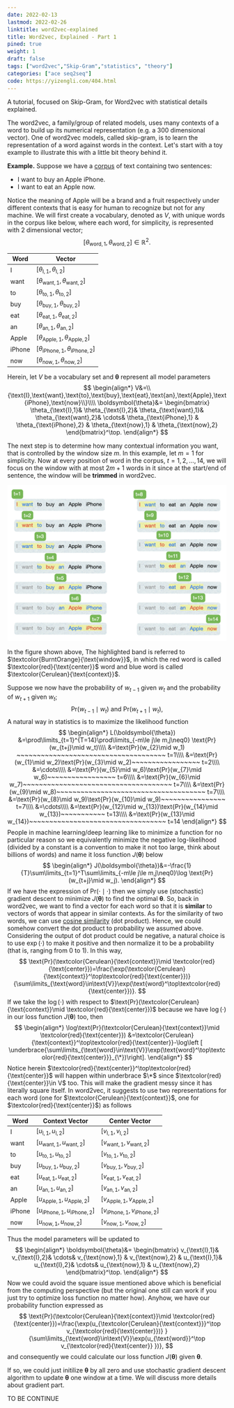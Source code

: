 ```yaml
---
date: 2022-02-13
lastmod: 2022-02-26
linktitle: word2vec-explained 
title: Word2vec, Explained - Part 1 
pined: true
weight: 1
draft: false
tags: ["word2vec","Skip-Gram","statistics", "theory"]
categories: ["ace seq2seq"]
code: https://yizengli.com/404.html
---
```


A tutorial, focused on Skip-Gram, for Word2vec with statistical details explained. 

<!--more-->

<!-- 
# A quick introduction!

# What are word vectors representations!
 -->

The word2vec, a family/group of related models, uses many contexts of a word to build up its numerical representation (e.g. a 300 dimensional vector). One of word2vec models, called skip-gram, is to learn the representation of a word against words in the context. Let's start with a toy example to illustrate this with a little bit theory behind it.

**Example.** Suppose we have a [corpus](https://www.merriam-webster.com/dictionary/corpus) of text containing two sentences:
- I want to buy an Apple iPhone.
- I want to eat an Apple now.

Notice the meaning of Apple will be a brand and a fruit respectively under different contexts that is easy for human to recognize but not for any machine. We will first create a vocabulary, denoted as $V$, with unique words in the corpus like below, where each word, for simplicity, is represented with 2 dimensional vector; $$[\theta_{\text{word},1},\theta_{\text{word},2}]\in\mathbb{R}^2.$$

| Word     | Vector |
| ----------- | ----------- |
| I      | $[\theta_{\text{I},1},\theta_{\text{I},2}]$       |
| want      | $[\theta_{\text{want},1},\theta_{\text{want},2}]$       |
| to      | $[\theta_{\text{to},1},\theta_{\text{to},2}]$       |
| buy      | $[\theta_{\text{buy},1},\theta_{\text{buy},2}]$       |
| eat      | $[\theta_{\text{eat},1},\theta_{\text{eat},2}]$       |
| an      | $[\theta_{\text{an},1},\theta_{\text{an},2}]$       |
| Apple      | $[\theta_{\text{Apple},1},\theta_{\text{Apple},2}]$       |
| iPhone      | $[\theta_{\text{iPhone},1},\theta_{\text{iPhone},2}]$       |
| now      | $[\theta_{\text{now},1},\theta_{\text{now},2}]$       |

Herein, let $V$ be a vocabulary set and $\boldsymbol{\theta}$ represent all model parameters
$$
\begin{align*}
V&=\\{\text{I},\text{want},\text{to},\text{buy},\text{eat},\text{an},\text{Apple},\text{iPhone},\text{now}\\}\\\\
\boldsymbol{\theta}&=
\begin{bmatrix}
\theta_{\text{I},1}&
\theta_{\text{I},2}&
\theta_{\text{want},1}&
\theta_{\text{want},2}&
\cdots&
\theta_{\text{iPhone},1} &
\theta_{\text{iPhone},2} & 
\theta_{\text{now},1} & \theta_{\text{now},2}
\end{bmatrix}^\top.
\end{align*}
$$

The next step is to determine how many contextual information you want, that is controlled by the window size $m$. In this example, let $m=1$ for simplicity. Now at every position of word in the corpus, $t=1,2,\ldots,14$, we will focus on the window with at most $2m+1$ words in it since at the start/end of sentence, the window will be **trimmed** in word2vec.

![word2vec-fig1](word2vec-fig1.png)

In the figure shown above, The highlighted band is referred to $\textcolor{BurntOrange}{\text{window}}$, in which the red word is called $\textcolor{red}{\text{center}}$ word and blue word is called $\textcolor{Cerulean}{\text{context}}$.

Suppose we now have the probability of $w_{t-1}$ given $w_t$ and the probability of $w_{t+1}$ given $w_t$;
$$\text{Pr}(w_{t-1}\mid w_t)\text{ and }\text{Pr}(w_{t+1}\mid w_t),$$
A natural way in statistics is to maximize the likelihood function
$$
\begin{align*}
L(\boldsymbol{\theta})
&=\prod\limits_{t=1}^{T=14}\prod\limits_{-m\le j\le m,j\neq0} \text{Pr}(w_{t+j}\mid w_t)\\\\
&=\text{Pr}(w_{2}\mid w_1) ~~~~~~~~~~~~~~~~~~~~~~~~~~~~~~~~~~~~~ t=1\\\\
&=\text{Pr}(w_{1}\mid w_2)\text{Pr}(w_{3}\mid w_2)~~~~~~~~~~~~~~~~~ t=2\\\\
&=\cdots\\\\
&=\text{Pr}(w_{5}\mid w_6)\text{Pr}(w_{7}\mid w_6)~~~~~~~~~~~~~~~~~ t=6\\\\
&=\text{Pr}(w_{6}\mid w_7)~~~~~~~~~~~~~~~~~~~~~~~~~~~~~~~~~~~~~ t=7\\\\
&=\text{Pr}(w_{9}\mid w_8)~~~~~~~~~~~~~~~~~~~~~~~~~~~~~~~~~~~~~ t=7\\\\
&=\text{Pr}(w_{8}\mid w_9)\text{Pr}(w_{10}\mid w_9)~~~~~~~~~~~~~~~~ t=7\\\\
&=\cdots\\\\
&=\text{Pr}(w_{12}\mid w_{13})\text{Pr}(w_{14}\mid w_{13})~~~~~~~~~~~ t=13\\\\
&=\text{Pr}(w_{13}\mid w_{14})~~~~~~~~~~~~~~~~~~~~~~~~~~~~~~~~~~ t=14
\end{align*}
$$
People in machine learning/deep learning like to minimize a function for no particular reason so we equivalently minimize the negative log-likelihood (divided by a constant is a convention to make it not too large, think about billions of words) and name it loss function $J(\boldsymbol{\theta})$ below
$$
\begin{align*}
J(\boldsymbol{\theta})&=-\frac{1}{T}\sum\limits_{t=1}^T\sum\limits_{-m\le j\le m,j\neq0}\log \text{Pr}(w_{t+j}\mid w_j).
\end{align*}
$$
If we have the expression of $\text{Pr}(\cdot\mid\cdot)$ then we simply use (stochastic) gradient descent to minimize $J(\boldsymbol{\theta})$ to find the optimal $\boldsymbol{\theta}$. So, back in word2vec, we want to find a vector for each word so that it is **similar** to vectors of words that appear in similar contexts. As for the similarity of two words, we can use [cosine similarity](https://en.wikipedia.org/wiki/Cosine_similarity) (dot product). Hence, we could somehow convert the dot product to probability we assumed above. Considering the output of dot product could be negative, a natural choice is to use $\exp(\cdot)$ to make it positive and then normalize it to be a probability (that is, ranging from 0 to 1). In this way, 
$$
\text{Pr}(\textcolor{Cerulean}{\text{context}}\mid \textcolor{red}{\text{center}})=\frac{\exp(\textcolor{Cerulean}{\text{context}}^\top\textcolor{red}{\text{center}})}{\sum\limits_{\text{word}\in\text{V}}\exp(\text{word}^\top\textcolor{red}{\text{center}})}.
$$ 
If we take the $\log(\cdot)$ with respect to $\text{Pr}(\textcolor{Cerulean}{\text{context}}\mid \textcolor{red}{\text{center}})$ because we have $\log(\cdot)$ in our loss function $J(\boldsymbol{\theta})$ too, then
$$
\begin{align*}
\log\text{Pr}(\textcolor{Cerulean}{\text{context}}\mid \textcolor{red}{\text{center}})
&=\textcolor{Cerulean}{\text{context}}^\top\textcolor{red}{\text{center}}-\log\left [
\underbrace{\sum\limits_{\text{word}\in\text{V}}\exp(\text{word}^\top\textcolor{red}{\text{center}}}_{\*})\right].
\end{align*}
$$
Notice herein $\textcolor{red}{\text{center}}^\top\textcolor{red}{\text{center}}$ will happen within underbrace $\*$ since $\textcolor{red}{\text{center}}\in V$ too. This will make the gradient messy since it has literally square itself. In word2vec, it suggests to use two representations for each word (one for $\textcolor{Cerulean}{\text{context}}$, one for $\textcolor{red}{\text{center}}$) as follows


| Word     | Context Vector | Center Vector |
| ----------- | ----------- | ----------- |
| I | $[u_{\text{I},1},u_{\text{I},2}]$|$[v_{\text{I},1},v_{\text{I},2}]$       |
| want | $[u_{\text{want},1},u_{\text{want},2}]$|$[v_{\text{want},1},v_{\text{want},2}]$       |
| to | $[u_{\text{to},1},u_{\text{to},2}]$|$[v_{\text{to},1},v_{\text{to},2}]$       |
| buy | $[u_{\text{buy},1},u_{\text{buy},2}]$|$[v_{\text{buy},1},v_{\text{buy},2}]$       |
| eat | $[u_{\text{eat},1},u_{\text{eat},2}]$|$[v_{\text{eat},1},v_{\text{eat},2}]$       |
| an | $[u_{\text{an},1},u_{\text{an},2}]$|$[v_{\text{an},1},v_{\text{an},2}]$       |
| Apple | $[u_{\text{Apple},1},u_{\text{Apple},2}]$|$[v_{\text{Apple},1},v_{\text{Apple},2}]$       |
| iPhone | $[u_{\text{iPhone},1},u_{\text{iPhone},2}]$|$[v_{\text{iPhone},1},v_{\text{iPhone},2}]$       |
| now | $[u_{\text{now},1},u_{\text{now},2}]$|$[v_{\text{now},1},v_{\text{now},2}]$       |

Thus the model parameters will be updated to
$$
\begin{align*}
\boldsymbol{\theta}&=
\begin{bmatrix}
v_{\text{I},1}&
v_{\text{I},2}&
\cdots&
v_{\text{now},1} & 
v_{\text{now},2} &
u_{\text{I},1}&
u_{\text{I},2}&
\cdots&
u_{\text{now},1} & 
u_{\text{now},2}
\end{bmatrix}^\top.
\end{align*}
$$
Now we could avoid the square issue mentioned above which is beneficial from the computing perspective (but the original one still can work if you just try to optimize loss function no matter how). Anyhow, we have our probability function expressed as
$$
\text{Pr}(\textcolor{Cerulean}{\text{context}}\mid \textcolor{red}{\text{center}})=\frac{\exp(u_{\textcolor{Cerulean}{\text{context}}}^\top v_{\textcolor{red}{\text{center}})} }{\sum\limits_{\text{word}\in\text{V}}\exp(u_{\text{word}}^\top v_{\textcolor{red}{\text{center}} })},
$$ 
and consequently we could calculate our loss function $J(\boldsymbol{\theta})$ given $\boldsymbol{\theta}$.

If so, we could just initilize $\boldsymbol{\theta}$ by all zero and use stochastic gradient descent algorithm to update $\boldsymbol{\theta}$ one window at a time. We will discuss more details about gradient part.

TO BE CONTINUE